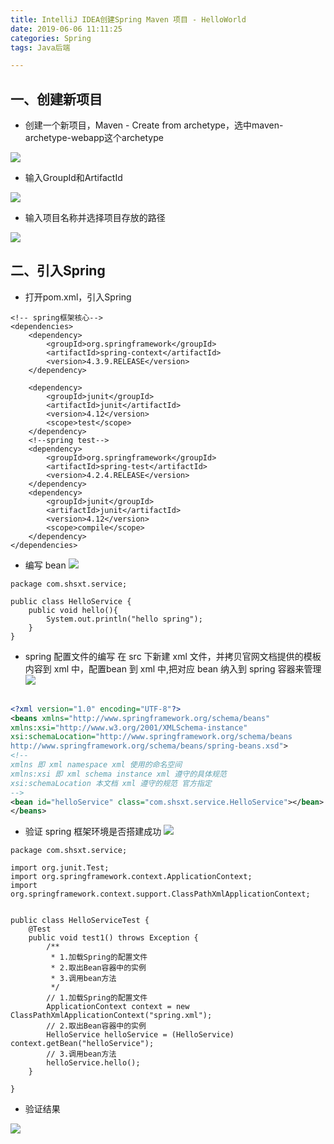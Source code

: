 ```yaml
---
title: IntelliJ IDEA创建Spring Maven 项目 - HelloWorld
date: 2019-06-06 11:11:25
categories: Spring
tags: Java后端

---
```

## 一、创建新项目

- 创建一个新项目，Maven - Create from archetype，选中maven-archetype-webapp这个archetype

![](初步搭建spring/1.jpg)

- 输入GroupId和ArtifactId

![](初步搭建spring/2.jpg)

- 输入项目名称并选择项目存放的路径

![](初步搭建spring/3.jpg)

## 二、引入Spring
- 打开pom.xml，引入Spring

```
<!-- spring框架核心-->
<dependencies>
    <dependency>
        <groupId>org.springframework</groupId>
        <artifactId>spring-context</artifactId>
        <version>4.3.9.RELEASE</version>
    </dependency>

    <dependency>
        <groupId>junit</groupId>
        <artifactId>junit</artifactId>
        <version>4.12</version>
        <scope>test</scope>
    </dependency>
    <!--spring test-->
    <dependency>
        <groupId>org.springframework</groupId>
        <artifactId>spring-test</artifactId>
        <version>4.2.4.RELEASE</version>
    </dependency>
    <dependency>
        <groupId>junit</groupId>
        <artifactId>junit</artifactId>
        <version>4.12</version>
        <scope>compile</scope>
    </dependency>
</dependencies>

```

- 编写 bean
![](初步搭建spring/4.jpg)

```
package com.shsxt.service;

public class HelloService {
    public void hello(){
        System.out.println("hello spring");
    }
}

```
 
- spring 配置文件的编写
在 src 下新建 xml 文件，并拷贝官网文档提供的模板内容到 xml 中，配置bean 到 xml 中,把对应 bean 纳入到 spring 容器来管理
![](初步搭建spring/5.jpg)

```xml
    
<?xml version="1.0" encoding="UTF-8"?>
<beans xmlns="http://www.springframework.org/schema/beans"
xmlns:xsi="http://www.w3.org/2001/XMLSchema-instance"
xsi:schemaLocation="http://www.springframework.org/schema/beans
http://www.springframework.org/schema/beans/spring-beans.xsd">
<!--
xmlns 即 xml namespace xml 使用的命名空间
xmlns:xsi 即 xml schema instance xml 遵守的具体规范
xsi:schemaLocation 本文档 xml 遵守的规范 官方指定
-->
<bean id="helloService" class="com.shsxt.service.HelloService"></bean>
</beans>
```


- 验证 spring 框架环境是否搭建成功
![](初步搭建spring/6.png)

```
package com.shsxt.service;

import org.junit.Test;
import org.springframework.context.ApplicationContext;
import org.springframework.context.support.ClassPathXmlApplicationContext;


public class HelloServiceTest {
    @Test
    public void test1() throws Exception {
        /**
         * 1.加载Spring的配置文件
         * 2.取出Bean容器中的实例
         * 3.调用bean方法
         */
        // 1.加载Spring的配置文件
        ApplicationContext context = new ClassPathXmlApplicationContext("spring.xml");
        // 2.取出Bean容器中的实例
        HelloService helloService = (HelloService) context.getBean("helloService");
        // 3.调用bean方法
        helloService.hello();
    }

}

```

- 验证结果

![](初步搭建spring/7.png)
